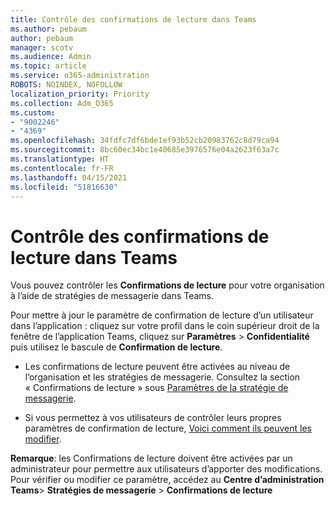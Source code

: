 ```yaml
---
title: Contrôle des confirmations de lecture dans Teams
ms.author: pebaum
author: pebaum
manager: scotv
ms.audience: Admin
ms.topic: article
ms.service: o365-administration
ROBOTS: NOINDEX, NOFOLLOW
localization_priority: Priority
ms.collection: Adm_O365
ms.custom:
- "9002246"
- "4369"
ms.openlocfilehash: 34fdfc7df6bde1ef93b52cb20983762c8d79ca94
ms.sourcegitcommit: 8bc60ec34bc1e40685e3976576e04a2623f63a7c
ms.translationtype: HT
ms.contentlocale: fr-FR
ms.lasthandoff: 04/15/2021
ms.locfileid: "51816630"
---
```

# <a name="controlling-read-receipts-in-teams"></a>Contrôle des confirmations de lecture dans Teams

Vous pouvez contrôler les **Confirmations de lecture** pour votre organisation à l’aide de stratégies de messagerie dans Teams.

Pour mettre à jour le paramètre de confirmation de lecture d’un utilisateur dans l’application : cliquez sur votre profil dans le coin supérieur droit de la fenêtre de l’application Teams, cliquez sur **Paramètres** > **Confidentialité** puis utilisez le bascule de **Confirmation de lecture**.

- Les confirmations de lecture peuvent être activées au niveau de l’organisation et les stratégies de messagerie. Consultez la section « Confirmations de lecture » sous [Paramètres de la stratégie de messagerie](https://docs.microsoft.com/microsoftteams/messaging-policies-in-teams#messaging-policy-settings).

- Si vous permettez à vos utilisateurs de contrôler leurs propres paramètres de confirmation de lecture, [Voici comment ils peuvent les modifier](https://docs.microsoft.com/microsoftteams/messaging-policies-in-teams#messaging-policy-settings). 

**Remarque**: les Confirmations de lecture doivent être activées par un administrateur pour permettre aux utilisateurs d’apporter des modifications. Pour vérifier ou modifier ce paramètre, accédez au **Centre d’administration Teams**> **Stratégies de messagerie** > **Confirmations de lecture**
